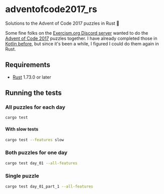 # adventofcode2017_rs

Solutions to the Advent of Code 2017 puzzles in Rust 🦀

Some fine folks on the [Exercism.org Discord server](https://exercism.org/r/discord) wanted to do the [Advent of Code 2017](https://adventofcode.com/2017) puzzles together.
I have already completed those in [Kotlin before](https://github.com/clechasseur/adventofcode2017), but since it's been a while, I figured I could do them again in Rust.

## Requirements

* [Rust](https://www.rust-lang.org/) 1.73.0 or later

## Running the tests

### All puzzles for each day

```sh
cargo test
```

#### With slow tests

```sh
cargo test --features slow
```

### Both puzzles for one day

```sh
cargo test day_01 --all-features
```

### Single puzzle

```sh
cargo test day_01_part_1 --all-features
```
